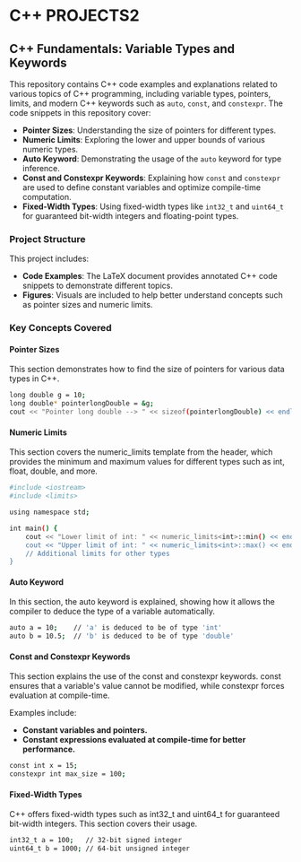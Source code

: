 # C++ PROJECTS2
## C++ Fundamentals: Variable Types and Keywords

This repository contains C++ code examples and explanations related to various topics of C++ programming, including variable types, pointers, limits, and modern C++ keywords such as `auto`, `const`, and `constexpr`. The code snippets in this repository cover:

- **Pointer Sizes**: Understanding the size of pointers for different types.
- **Numeric Limits**: Exploring the lower and upper bounds of various numeric types.
- **Auto Keyword**: Demonstrating the usage of the `auto` keyword for type inference.
- **Const and Constexpr Keywords**: Explaining how `const` and `constexpr` are used to define constant variables and optimize compile-time computation.
- **Fixed-Width Types**: Using fixed-width types like `int32_t` and `uint64_t` for guaranteed bit-width integers and floating-point types.

### Project Structure

This project includes:

- **Code Examples**: The LaTeX document provides annotated C++ code snippets to demonstrate different topics.
- **Figures**: Visuals are included to help better understand concepts such as pointer sizes and numeric limits.

### Key Concepts Covered

#### Pointer Sizes

This section demonstrates how to find the size of pointers for various data types in C++.

```bash
long double g = 10;
long double* pointerlongDouble = &g;
cout << "Pointer long double --> " << sizeof(pointerlongDouble) << endl;
```

#### Numeric Limits

This section covers the numeric_limits template from the <limits> header, which provides the minimum and maximum values for different types such as int, float, double, and more.

```bash
#include <iostream>
#include <limits>

using namespace std;

int main() {
    cout << "Lower limit of int: " << numeric_limits<int>::min() << endl;
    cout << "Upper limit of int: " << numeric_limits<int>::max() << endl;
    // Additional limits for other types
}
```

#### Auto Keyword

In this section, the auto keyword is explained, showing how it allows the compiler to deduce the type of a variable automatically.

```bash
auto a = 10;    // 'a' is deduced to be of type 'int'
auto b = 10.5;  // 'b' is deduced to be of type 'double'
```

#### Const and Constexpr Keywords

This section explains the use of the const and constexpr keywords. const ensures that a variable's value cannot be modified, while constexpr forces evaluation at compile-time.

Examples include:

  -  **Constant variables and pointers.**
  -  **Constant expressions evaluated at compile-time for better performance.**
    
```bash
const int x = 15;
constexpr int max_size = 100;
```

#### Fixed-Width Types

C++ offers fixed-width types such as int32_t and uint64_t for guaranteed bit-width integers. This section covers their usage.

```bash
int32_t a = 100;   // 32-bit signed integer
uint64_t b = 1000; // 64-bit unsigned integer
```
